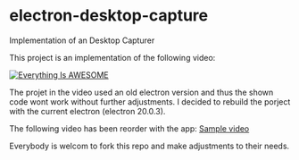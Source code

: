 # electron-desktop-capture
Implementation of an Desktop Capturer

This project is an implementation of the following video:

[![Everything Is AWESOME](https://img.youtube.com/vi/3yqDxhR2XxE/0.jpg)](https://www.youtube.com/watch?v=3yqDxhR2XxE)

The projet in the video used an old electron version and thus the shown code wont work without further adjustments. I decided to rebuild the porject with
the current electron (electron 20.0.3).

The following video has been reorder with the app:
[Sample video](https://user-images.githubusercontent.com/28533890/185915090-18090ede-7475-4611-8ba5-b6e83b959818.webm)

Everybody is welcom to fork this repo and make adjustments to their needs.
